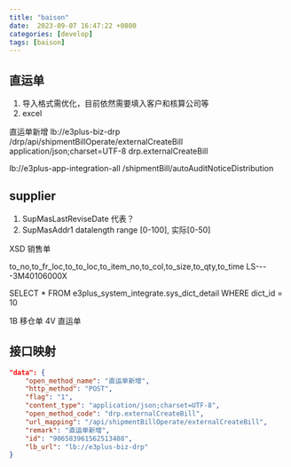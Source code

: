 ```yaml
---
title: "baison"
date:  2023-09-07 16:47:22 +0800
categories: [develop]
tags: [baison]
---
```


## 直运单

1. 导入格式需优化，目前依然需要填入客户和核算公司等
2. excel

直运单新增
lb://e3plus-biz-drp
/drp/api/shipmentBillOperate/externalCreateBill
application/json;charset=UTF-8
drp.externalCreateBill

lb://e3plus-app-integration-all
/shipmentBill/autoAuditNoticeDistribution


##  supplier

1. SupMasLastReviseDate 代表？
2. SupMasAddr1 datalength range [0-100], 实际[0-50]


XSD 销售单

to_no,to_fr_loc,to_to_loc,to_item_no,to_col,to_size,to_qty,to_time
LS----3M40106000X


SELECT * FROM e3plus_system_integrate.sys_dict_detail WHERE dict_id = 10

1B  移仓单
4V  直运单

##  接口映射

```json
"data": {
    "open_method_name": "直运单新增",
    "http_method": "POST",
    "flag": "1",
    "content_type": "application/json;charset=UTF-8",
    "open_method_code": "drp.externalCreateBill",
    "url_mapping": "/api/shipmentBillOperate/externalCreateBill",
    "remark": "直运单新增",
    "id": "906583961562513408",
    "lb_url": "lb://e3plus-biz-drp"
}
```
